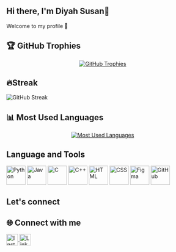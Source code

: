 ## Hi there, I'm Diyah Susan👋
Welcome to my profile 🎉

## 🏆 GitHub Trophies
<p align="center">
  <a href="https://github.com/ryo-ma/github-profile-trophy">
    <img src="https://github-profile-trophy.vercel.app/?username=DiyahSusan&theme=radical&no-frame=true&no-bg=true&margin-w=15&margin-h=15" alt="GitHub Trophies"/>
  </a>
</p>

## 🔥Streak 
![GitHub Streak](https://streak-stats.demolab.com?user=DiyahSusan&theme=tokyonight&hide_border=true)

## 📊 Most Used Languages
<p align="center">
  <a href="https://github.com/anuraghazra/github-readme-stats">
    <img src="https://github-readme-stats.vercel.app/api/top-langs/?username=DiyahSusan&layout=compact&theme=radical" alt="Most Used Languages"/>
  </a>
</p>

## Language and Tools
<p align="left">
  <img src="https://cdn.jsdelivr.net/gh/devicons/devicon/icons/python/python-original.svg" alt="Python" width="50" height="50"/>
  <img src="https://cdn.jsdelivr.net/gh/devicons/devicon/icons/java/java-original.svg" alt="Java" width="50" height="50"/>
  <img src="https://cdn.jsdelivr.net/gh/devicons/devicon/icons/c/c-original.svg" alt="C" width="50" height="50"/>
  <img src="https://cdn.jsdelivr.net/gh/devicons/devicon/icons/cplusplus/cplusplus-original.svg" alt="C++" width="50" height="50"/>
  <img src="https://cdn.jsdelivr.net/gh/devicons/devicon/icons/html5/html5-original.svg" alt="HTML" width="50" height="50"/>
  <img src="https://cdn.jsdelivr.net/gh/devicons/devicon/icons/css3/css3-original.svg" alt="CSS" width="50" height="50"/>
  <img src="https://cdn.jsdelivr.net/gh/devicons/devicon/icons/figma/figma-original.svg" alt="Figma" width="50" height="50"/>
  <img src="https://cdn.jsdelivr.net/gh/devicons/devicon/icons/github/github-original.svg" alt="GitHub" width="50" height="50"/>
</p>

## Let's connect
## 🌐 Connect with me
<p align="left">
  <a href="https://instagram.com/diyahsusann_" target="_blank">
    <img align="center" src="https://cdn.jsdelivr.net/npm/simple-icons@v3/icons/instagram.svg" alt="Instagram" height="30" width="30" />
  </a>
  <a href="https://linkedin.com/in/diyahsusan" target="_blank">
    <img align="center" src="https://cdn.jsdelivr.net/npm/simple-icons@v3/icons/linkedin.svg" alt="LinkedIn" height="30" width="30" />
  </a>
</p>







